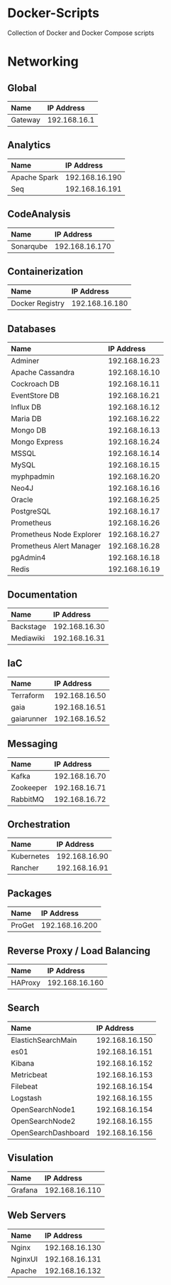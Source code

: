 # Docker-Scripts
Collection of Docker and Docker Compose scripts

# Networking
## Global
|Name|IP Address|
|:----------|:----------|
|Gateway    | 192.168.16.1|

## Analytics
|Name|IP Address|
|:----------|:----------|
|Apache Spark| 192.168.16.190|
|Seq| 192.168.16.191|


## CodeAnalysis
|Name|IP Address|
|:----------|:----------|
|Sonarqube| 192.168.16.170|

## Containerization
|Name|IP Address|
|:----------|:----------|
|Docker Registry| 192.168.16.180|

## Databases
|Name|IP Address|
|:----------|:----------|
|Adminer| 192.168.16.23|
|Apache Cassandra| 192.168.16.10|
|Cockroach DB| 192.168.16.11|
|EventStore DB| 192.168.16.21|
|Influx DB| 192.168.16.12|
|Maria DB| 192.168.16.22|
|Mongo DB| 192.168.16.13|
|Mongo Express| 192.168.16.24|
|MSSQL| 192.168.16.14|
|MySQL| 192.168.16.15|
|myphpadmin| 192.168.16.20|
|Neo4J| 192.168.16.16|
|Oracle| 192.168.16.25|
|PostgreSQL| 192.168.16.17|
|Prometheus| 192.168.16.26|
|Prometheus Node Explorer| 192.168.16.27|
|Prometheus Alert Manager| 192.168.16.28|
|pgAdmin4| 192.168.16.18|
|Redis| 192.168.16.19|

## Documentation
|Name|IP Address|
|:----------|:----------|
|Backstage| 192.168.16.30|
|Mediawiki| 192.168.16.31|

## IaC
|Name|IP Address|
|:----------|:----------|
|Terraform| 192.168.16.50|
|gaia| 192.168.16.51|
|gaiarunner| 192.168.16.52|

## Messaging
|Name|IP Address|
|:----------|:----------|
|Kafka| 192.168.16.70|
|Zookeeper| 192.168.16.71|
|RabbitMQ| 192.168.16.72|

## Orchestration
|Name|IP Address|
|:----------|:----------|
|Kubernetes| 192.168.16.90|
|Rancher| 192.168.16.91|

## Packages
|Name|IP Address|
|:----------|:----------|
|ProGet| 192.168.16.200|

## Reverse Proxy / Load Balancing
|Name|IP Address|
|:----------|:----------|
|HAProxy| 192.168.16.160|

## Search
|Name|IP Address|
|:----------|:----------|
|ElastichSearchMain| 192.168.16.150|
|es01| 192.168.16.151|
|Kibana| 192.168.16.152|
|Metricbeat| 192.168.16.153|
|Filebeat| 192.168.16.154|
|Logstash| 192.168.16.155|
|OpenSearchNode1| 192.168.16.154|
|OpenSearchNode2| 192.168.16.155|
|OpenSearchDashboard| 192.168.16.156|

## Visulation
|Name|IP Address|
|:----------|:----------|
|Grafana| 192.168.16.110|

## Web Servers
|Name|IP Address|
|:----------|:----------|
|Nginx| 192.168.16.130|
|NginxUI| 192.168.16.131|
|Apache| 192.168.16.132|
